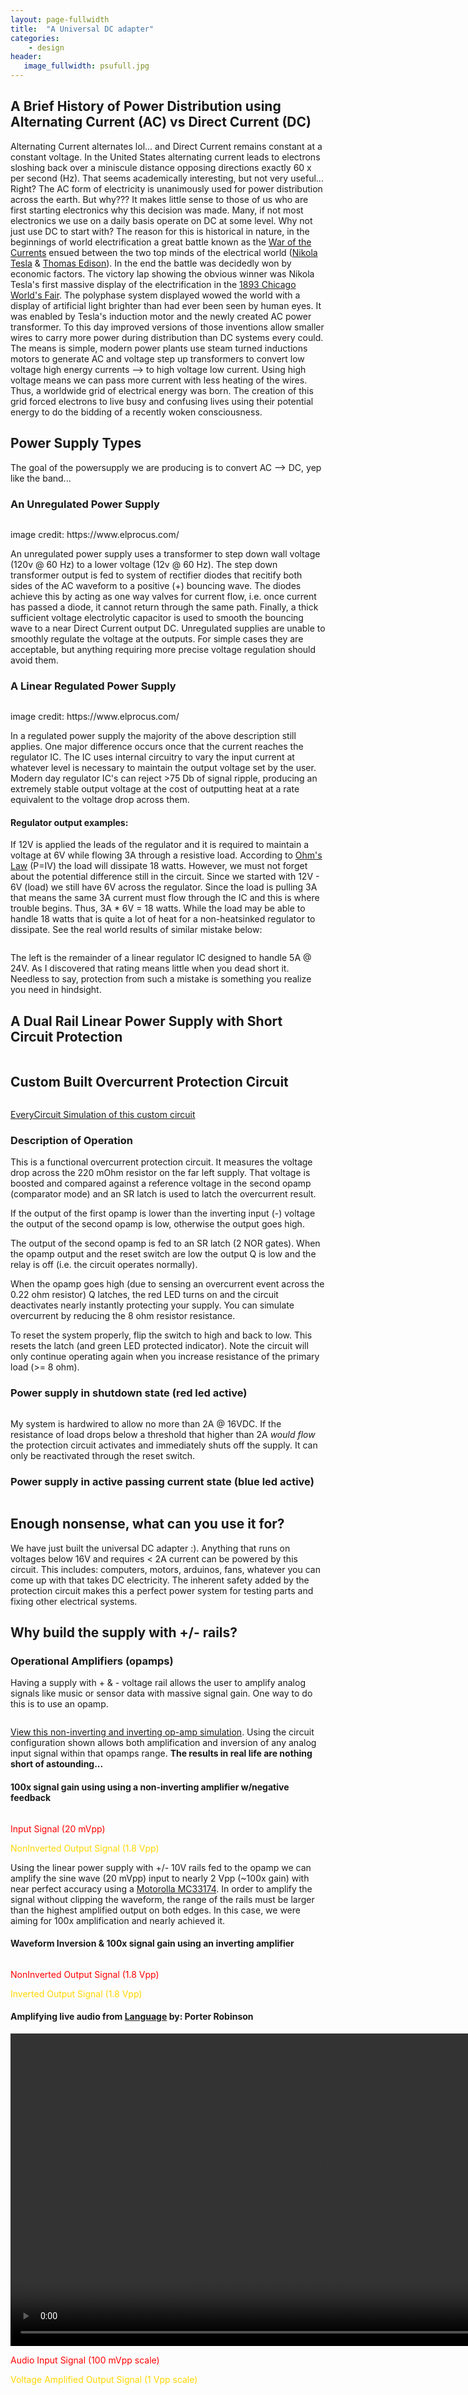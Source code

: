 ```yaml
---
layout: page-fullwidth
title:  "A Universal DC adapter"
categories:
    - design
header:
   image_fullwidth: psufull.jpg
---
```

<h2>A Brief History of Power Distribution using Alternating Current (AC) vs Direct Current (DC)</h2>
<p>Alternating Current alternates lol... and Direct Current remains constant at a constant voltage. In the United States alternating current leads to electrons sloshing back over a miniscule distance opposing directions exactly 60 x per second (Hz). That seems academically interesting, but not very useful... Right? The AC form of electricity is unanimously used for power distribution across the earth. But why??? It makes little sense to those of us who are first starting electronics why this decision was made. Many, if not most electronics we use on a daily basis operate on DC at some level. Why not just use DC to start with? The reason for this is historical in nature, in the beginnings of world electrification a great battle known as the <a href="https://www.energy.gov/articles/war-currents-ac-vs-dc-power">War of the Currents</a> ensued between the two top minds of the electrical world (<a href="https://en.wikipedia.org/wiki/Nikola_Tesla">Nikola Tesla</a> & <a href="https://en.wikipedia.org/wiki/Thomas_Edison">Thomas Edison</a>). In the end the battle was decidedly won by economic factors. The victory lap showing the obvious winner was Nikola Tesla's first massive display of the electrification in the <a href="https://en.wikipedia.org/wiki/World%27s_Columbian_Exposition">1893 Chicago World's Fair</a>. The polyphase system displayed wowed the world with a display of artificial light brighter than had ever been seen by human eyes. It was enabled by Tesla's induction motor and the newly created AC power transformer. To this day improved versions of those inventions allow smaller wires to carry more power during distribution than DC systems every could. The means is simple, modern power plants use steam turned inductions motors to generate AC and voltage step up transformers to convert low voltage high energy currents --> to high voltage low current. Using high voltage means we can pass more current with less heating of the wires. Thus, a worldwide grid of electrical energy was born. The creation of this grid forced electrons to live busy and confusing lives using their potential energy to do the bidding of a recently woken consciousness.</p>

<h2>Power Supply Types</h2>
<p>The goal of the powersupply we are producing is to convert AC --> DC, yep like the band...</p>
<h3>An Unregulated Power Supply</h3>
<div class="row">
    <div class="column.large-centered">
    <img src="{{ site.urlimg }}psuUnreg.jpg" alt="">
    </div>
</div>
<p>image credit: https://www.elprocus.com/</p>
<p>An unregulated power supply uses a transformer to step down wall voltage (120v @ 60 Hz) to a lower voltage (12v @ 60 Hz). The step down transformer output is fed to system of rectifier diodes that recitify both sides of the AC waveform to a positive (+) bouncing wave. The diodes achieve this by acting as one way valves for current flow, i.e. once current has passed a diode, it cannot return through the same path. Finally, a thick sufficient voltage electrolytic capacitor is used to smooth the bouncing wave to a near Direct Current output DC. Unregulated supplies are unable to smoothly regulate the voltage at the outputs. For simple cases they are acceptable, but anything requiring more precise voltage regulation should avoid them.</p>

<h3>A Linear Regulated Power Supply</h3>
<p></p>
<div class="row">
    <div class="column.large-centered">
    <img src="{{ site.urlimg }}psuRegLin.jpg" alt="">
    </div>
</div>
<p>image credit: https://www.elprocus.com/</p>
<p>In a regulated power supply the majority of the above description still applies. One major difference occurs once that the current reaches the regulator IC. The IC uses internal circuitry to vary the input current at whatever level is necessary to maintain the output voltage set by the user. Modern day regulator IC's can reject >75 Db of signal ripple, producing an extremely stable output voltage at the cost of outputting heat at a rate equivalent to the voltage drop across them. 

<h4>Regulator output examples:</h4>
<p>If 12V is applied the leads of the regulator and it is required to maintain a voltage at 6V while flowing 3A through a resistive load. According to <a href="https://en.wikipedia.org/wiki/Ohm%27s_law">Ohm's Law</a> (P=IV) the load will dissipate 18 watts. However, we must not forget about the potential difference still in the circuit. Since we started with 12V - 6V (load) we still have 6V across the regulator. Since the load is pulling 3A that means the same 3A current must flow through the IC and this is where trouble begins. Thus, 3A * 6V = 18 watts. While the load may be able to handle 18 watts that is quite a lot of heat for a non-heatsinked regulator to dissipate. See the real world results of similar mistake below:</p>
<div class="row">
    <div class="column.large-centered">
    <img src="{{ site.urlimg }}psuLinRegOops.jpg" alt="">
    </div>
</div>
<p>The left is the remainder of a linear regulator IC designed to handle 5A @ 24V. As I discovered that rating means little when you dead short it. Needless to say, protection from such a mistake is something you realize you need in hindsight.</p>
<h2>A Dual Rail Linear Power Supply with Short Circuit Protection</h2>
<div class="row">
    <div class="column.large-centered">
    <img src="{{ site.urlimg }}psuFullOpAmpCircuitRun.jpg" alt="">
    </div>
</div>
<h2>Custom Built Overcurrent Protection Circuit</h2>
<div class="row">
    <div class="column.large-centered">
    <img src="{{ site.urlimg }}psuEverycirc.png" alt="">
    </div>
</div>
<p><a href="https://everycircuit.com/circuit/6734605162643456/overcurrent-short-circuit-protection-circuit">EveryCircuit Simulation of this custom circuit</a></p>
<h3>Description of Operation</h3>
<p>This is a functional overcurrent protection circuit. It measures the voltage drop across the 220 mOhm resistor on the far left supply. That voltage is boosted and compared against a reference voltage in the second opamp (comparator mode) and an SR latch is used to latch the overcurrent result.</p> 
<p>If the output of the first opamp is lower than the inverting input (-) voltage the output of the second opamp is low, otherwise the output goes high.</p>  
<p>The output of the second opamp is fed to an SR latch (2 NOR gates). When the opamp output and the reset switch are low the output Q is low and the relay is off (i.e. the circuit operates normally).</p> 
<p>When the opamp goes high (due to sensing an overcurrent event across the 0.22 ohm resistor) Q latches, the red LED turns on and the circuit deactivates nearly instantly protecting your supply.  You can simulate overcurrent by reducing the 8 ohm resistor resistance.</p> 
<p>To reset the system properly, flip the switch to high and back to low. This resets the latch (and green LED protected indicator). Note the circuit will only continue operating again when you increase resistance of the primary load (>= 8 ohm). </p>

<h3>Power supply in shutdown state (red led active)</h3>
<div class="row">
    <div class="column.large-centered">
    <img src="{{ site.urlimg }}psuKillCircuit.jpg" alt="">
    </div>
</div>
<p>My system is hardwired to allow no more than 2A @ 16VDC. If the resistance of load drops below a threshold that higher than 2A <em>would flow</em> the protection circuit activates and immediately shuts off the supply. It can only be reactivated through the reset switch.</p>

<h3>Power supply in active passing current state (blue led active)</h3>
<div class="row">
    <div class="column.large-centered">
    <img src="{{ site.urlimg }}psuBoxOpen.jpg" alt="">
    </div>
</div>

<h2>Enough nonsense, what can you use it for?</h2>
<p>We have just built the universal DC adapter :). Anything that runs on voltages below 16V and requires < 2A current can be powered by this circuit. This includes: computers, motors, arduinos, fans, whatever you can come up with that takes DC electricity. The inherent safety added by the protection circuit makes this a perfect power system for testing parts and fixing other electrical systems.</p>

<h2>Why build the supply with +/- rails?</h2>
<h3>Operational Amplifiers (opamps)</h3>
<p>Having a supply with + & - voltage rail allows the user to amplify analog signals like music or sensor data with massive signal gain. One way to do this is to use an opamp.</p>
<div class="row">
    <div class="column.large-centered">
    <img src="{{ site.urlimg }}psuOpAmpNonInv_InvConfig.png" alt="">
    </div>
</div>
<p><a href="https://everycircuit.com/circuit/6586919818625024">View this non-inverting and inverting op-amp simulation</a>. Using the circuit configuration shown allows both amplification and inversion of any analog input signal within that opamps range. <strong>The results in real life are nothing short of astounding...</strong></p>
<h4>100x signal gain using using a non-inverting amplifier w/negative feedback</h4>
<div class="row">
    <div class="column.large-centered">
    <img src="{{ site.urlimg }}psuinputAmplified.jpg" alt="">
    </div>
</div>
<p style="color:red;">Input Signal (20 mVpp)</p>
<p style="color:gold;">NonInverted Output Signal (1.8 Vpp)</p>
<p>Using the linear power supply with +/- 10V rails fed to the opamp we can amplify the sine wave (20 mVpp) input to nearly 2 Vpp (~100x gain) with near perfect accuracy using a <a href="https://www.futurlec.com/Motorola/MC33174.shtml">Motorolla MC33174</a>. In order to amplify the signal without clipping the waveform, the range of the rails must be larger than the highest amplified output on both edges. In this case, we were aiming for 100x amplification and nearly achieved it.</p>
<h4>Waveform Inversion & 100x signal gain using an inverting amplifier</h4>
<div class="row">
    <div class="column.large-centered">
    <img src="{{ site.urlimg }}psuinputAmplifiedReversed.jpg" alt="">
    </div>
</div>
<p style="color:red;">NonInverted Output Signal (1.8 Vpp)</p>
<p style="color:gold;">Inverted Output Signal (1.8 Vpp)</p>

<h4>Amplifying live audio from <a href="https://www.youtube.com/watch?v=Vsy1URDYK88">Language</a> by: Porter Robinson</h4>
<div>
<video width="1000" controls="controls">
    <source src="/images/psuLanguageAliveFull.mp4" type="video/mp4">
</video>
</div>
<p style="color:red;">Audio Input Signal (100 mVpp scale)</p>
<p style="color:gold;">Voltage Amplified Output Signal (1 Vpp scale)</p>